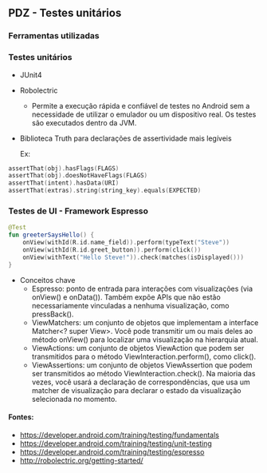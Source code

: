 ## PDZ - Testes unitários

### Ferramentas utilizadas

### Testes unitários

* JUnit4

* Robolectric
    - Permite a execução rápida e confiável de testes no Android sem a necessidade de utilizar o emulador ou um dispositivo real. Os testes são executados dentro da JVM.


* Biblioteca Truth para declarações de assertividade mais legíveis


    Ex:
```kotlin
assertThat(obj).hasFlags(FLAGS)
assertThat(obj).doesNotHaveFlags(FLAGS)
assertThat(intent).hasData(URI)
assertThat(extras).string(string_key).equals(EXPECTED)
```

### Testes de UI - Framework Espresso

```kotlin
@Test
fun greeterSaysHello() {
    onView(withId(R.id.name_field)).perform(typeText("Steve"))
    onView(withId(R.id.greet_button)).perform(click())
    onView(withText("Hello Steve!")).check(matches(isDisplayed()))
}
```

- Conceitos chave
    * Espresso: ponto de entrada para interações com visualizações (via onView() e onData()). Também expõe APIs que não estão necessariamente vinculadas a nenhuma visualização, como pressBack().
    * ViewMatchers: um conjunto de objetos que implementam a interface Matcher<? super View>. Você pode transmitir um ou mais deles ao método onView() para localizar uma visualização na hierarquia atual.
    * ViewActions: um conjunto de objetos ViewAction que podem ser transmitidos para o método ViewInteraction.perform(), como click().
    * ViewAssertions: um conjunto de objetos ViewAssertion que podem ser transmitidos ao método ViewInteraction.check(). Na maioria das vezes, você usará a declaração de correspondências, que usa um matcher de visualização para declarar o estado da visualização selecionada no momento.

#### Fontes:
* https://developer.android.com/training/testing/fundamentals
* https://developer.android.com/training/testing/unit-testing
* https://developer.android.com/training/testing/espresso
* http://robolectric.org/getting-started/